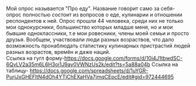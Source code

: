 Мой опрос называется "Про еду". Название говорит само за себя- опрос полностью состоит из вопросов о еде, кулинарии и отношении респондентов к ней. Опрос прошли 44 человека, среди них не только мои однокурсники, большинство которых младше меня, но и мои бывшие одноклассники, т.е мои ровесники, члены моей семьи и просто друзья. Вообщем, участвовали люди разных возраствов, что дало возможность пронаблюдать статистику кулинарных пристрастий людей разных возрастов, времён и даже наций.  
Ссылка на гугл форму-https://docs.google.com/forms/d/10i4J1tbwdSC-6QvLV2a35m6L6H3oi1J9ay0VWNzUs2k/edit?ts=5a88a04b
Ссылка на таблицу- https://docs.google.com/spreadsheets/d/1uYGR-PurjJxGHEFltN4dOh4YTjChEXaHVa7jmqCEpcE/edit#gid=972444695
